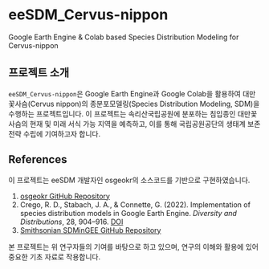 # eeSDM_Cervus-nippon
Google Earth Engine & Colab based Species Distribution Modeling for Cervus-nippon
<br>

## 프로젝트 소개
`eeSDM_Cervus-nippon`은 Google Earth Engine과 Google Colab을 활용하여 대만꽃사슴(Cervus nippon)의 종분포모델링(Species Distribution Modeling, SDM)을 수행하는 프로젝트입니다. 
이 프로젝트는 속리산국립공원에 분포하는 침입종인 대만꽃사슴의 현재 및 미래 서식 가능 지역을 예측하고, 이를 통해 국립공원공단의 생태계 보존 전략 수립에 기여하고자 합니다.
<br>

## References
이 프로젝트는 eeSDM 개발자인 osgeokr의 소스코드를 기반으로 구현하였습니다.

1. [osgeokr GitHub Repository](https://github.com/osgeokr/eeSDM.git)
2. Crego, R. D., Stabach, J. A., & Connette, G. (2022). Implementation of species distribution models in Google Earth Engine. *Diversity and Distributions*, 28, 904–916. [DOI](https://doi.org/10.1111/ddi.13491)
3. [Smithsonian SDMinGEE GitHub Repository](https://smithsonian.github.io/SDMinGEE/)


본 프로젝트는 위 연구자들의 기여를 바탕으로 하고 있으며, 연구의 이해와 활용에 있어 중요한 기초 자료로 작용합니다.



